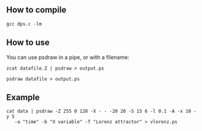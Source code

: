 ## How to compile

```
gcc dps.c -lm
```

## How to use
You can use psdraw in a pipe, or with a filename:

```
zcat datafile.Z | psdraw > output.ps
```

```
psdraw datafile > output.ps
```

## Example

```
cat data | psdraw -Z 255 0 128 -X - - -20 20 -S 15 6 -l 0.1 -A -x 10 -y 5
   -a "time" -b "X variable" -T "Lorenz attractor" > vlorenz.ps
```
